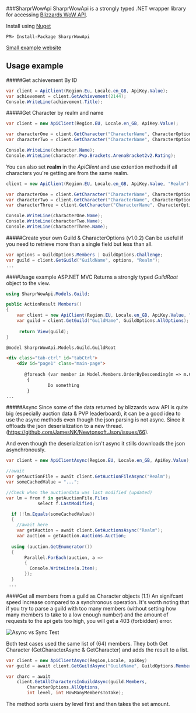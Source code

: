 ###SharprWowApi
SharprWowApi is a strongly typed .NET wrapper library for accessing [Blizzards WoW API](https://dev.battle.net/).

Install using [Nuget](https://www.nuget.org/packages/SharprWowApi/)
````
PM> Install-Package SharprWowApi
````
[Small example website](http://sharpr.azurewebsites.net/)

## Usage example

#####Get achievement By ID

```c#
var client = ApiClient(Region.Eu, Locale.en_GB, ApiKey.Value);
var achievement = client.GetAchievement(2144);
Console.WriteLine(achievement.Title);
```  

#####Get Character by realm and name

```c#
var client = new ApiClient(Region.EU, Locale.en_GB, ApiKey.Value);

var characterOne = client.GetCharacter("CharacterName", CharacterOptions.None, "Realm");
var characterTwo = client.GetCharacter("CharacterName", CharacterOptions.PvP, "Realm");

Console.WriteLine(character.Name);
Console.WriteLine(character.Pvp.Brackets.ArenaBracket2v2.Rating);
```
You can also set __realm__ in the _ApiClient_ and use extention methods if all characters you're getting are from the same realm.

```C#
client = new ApiClient(Region.EU, Locale.en_GB, ApiKey.Value, "Realm");

var characterOne = client.GetCharacter("CharacterName", CharacterOptions.None);
var characterTwo = client.GetCharacter("CharacterName", CharacterOptions.None);
var characterThree = client.GetCharacter("CharacterName", CharacterOptions.None);

Console.WriteLine(characterOne.Name);
Console.WriteLine(characterTwo.Name);
Console.WriteLine(characterThree.Name);
```
#####Create your own Guild & CharacterOptions (v1.0.2)
Can be useful if you need to retrieve more than a single field but less than all.
```C#
var options = GuildOptions.Members | GuildOptions.Challenge;
var guild = client.GetGuild("GuildName", options, "Realm");
...
```
####Usage example ASP.NET MVC
Returns a strongly typed _GuildRoot_ object to the view.
```C#
using SharprWowApi.Models.Guild;

public ActionResult Members()
{
    var client = new ApiClient(Region.EU, Locale.en_GB, ApiKey.Value, "Realm");
    var guild = client.GetGuild("GuildName", GuildOptions.AllOptions);
    
     return View(guild);
}
```
```html
@model SharprWowApi.Models.Guild.GuildRoot

<div class="tab-ctrl" id="tabCtrl">
    <div id="page1" class="main-page">
    
       @foreach (var member in Model.Members.OrderByDescending(m => m.Character.Class))
        {
                Do something
        }
...
```

#####Async
Since some of the data returned by blizzards wow API is quite big (especially auction data & PVP leaderboard), it can be a good idea to use the async methods even though the json parsing is not async. Since it offloads the json deserialization to a new thread.  (https://github.com/JamesNK/Newtonsoft.Json/issues/66). 

And even though the deserialization isn't async it stills downloads the json asynchronously.

```C#
var client = new ApiClientAsync(Region.EU, Locale.en_GB, ApiKey.Value);

//await
var getAuctionFile = await client.GetAuctionFileAsync("Realm");
var someCachedValue = "...";

//Check when the auctiondata was last modified (updated)
var lm = from f in getAuctionFile.Files
            select f.LastModified;

  if (!lm.Equals(someCachedValue))
  {
    //await here
    var getAuction = await client.GetAuctionsAsync("Realm");
    var auction = getAuction.Auctions.Auction;
    
  using (auction.GetEnumerator())
  {
       Parallel.ForEach(auction, a =>
       {
         Console.WriteLine(a.Item);
       });
  }
 ...
```
####Get all members from a guild as Character objects (1.1)
An signifcant speed increase compared to a synchronous operation. It's worth noting that if you try to parse a guild with too many members (without setting how many members to take to a low enough number) and the amount of requests to the api gets too high, you will get a 403 (forbidden) error. 

![Async vs Sync Test](http://i.imgur.com/nuCpGjQ.jpg)

Both test cases used the same list of (64) members. They both Get Character (GetCharacterAsync & GetCharacter) and adds the result to a list.

```C#
var client = new ApiClientAsync(Region,Locale, apiKey)
var guild = await client.GetGuildAsync("GuildName", GuildOptions.Members);

var charc = await 
    client.GetAllCharactersInGuildAsync(guild.Members, 
        CharacterOptions.AllOptions,
        int level, int HowManyMembersToTake);

```
The method sorts users by level first and then takes the set amount.
